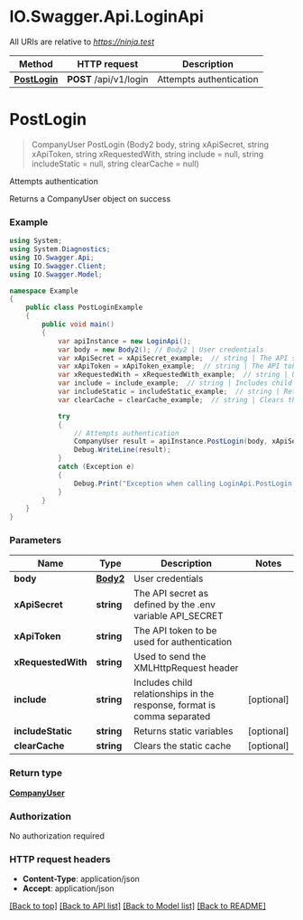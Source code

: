 # IO.Swagger.Api.LoginApi

All URIs are relative to *https://ninja.test*

Method | HTTP request | Description
------------- | ------------- | -------------
[**PostLogin**](LoginApi.md#postlogin) | **POST** /api/v1/login | Attempts authentication

<a name="postlogin"></a>
# **PostLogin**
> CompanyUser PostLogin (Body2 body, string xApiSecret, string xApiToken, string xRequestedWith, string include = null, string includeStatic = null, string clearCache = null)

Attempts authentication

Returns a CompanyUser object on success

### Example
```csharp
using System;
using System.Diagnostics;
using IO.Swagger.Api;
using IO.Swagger.Client;
using IO.Swagger.Model;

namespace Example
{
    public class PostLoginExample
    {
        public void main()
        {
            var apiInstance = new LoginApi();
            var body = new Body2(); // Body2 | User credentials
            var xApiSecret = xApiSecret_example;  // string | The API secret as defined by the .env variable API_SECRET
            var xApiToken = xApiToken_example;  // string | The API token to be used for authentication
            var xRequestedWith = xRequestedWith_example;  // string | Used to send the XMLHttpRequest header
            var include = include_example;  // string | Includes child relationships in the response, format is comma separated (optional) 
            var includeStatic = includeStatic_example;  // string | Returns static variables (optional) 
            var clearCache = clearCache_example;  // string | Clears the static cache (optional) 

            try
            {
                // Attempts authentication
                CompanyUser result = apiInstance.PostLogin(body, xApiSecret, xApiToken, xRequestedWith, include, includeStatic, clearCache);
                Debug.WriteLine(result);
            }
            catch (Exception e)
            {
                Debug.Print("Exception when calling LoginApi.PostLogin: " + e.Message );
            }
        }
    }
}
```

### Parameters

Name | Type | Description  | Notes
------------- | ------------- | ------------- | -------------
 **body** | [**Body2**](Body2.md)| User credentials | 
 **xApiSecret** | **string**| The API secret as defined by the .env variable API_SECRET | 
 **xApiToken** | **string**| The API token to be used for authentication | 
 **xRequestedWith** | **string**| Used to send the XMLHttpRequest header | 
 **include** | **string**| Includes child relationships in the response, format is comma separated | [optional] 
 **includeStatic** | **string**| Returns static variables | [optional] 
 **clearCache** | **string**| Clears the static cache | [optional] 

### Return type

[**CompanyUser**](CompanyUser.md)

### Authorization

No authorization required

### HTTP request headers

 - **Content-Type**: application/json
 - **Accept**: application/json

[[Back to top]](#) [[Back to API list]](../README.md#documentation-for-api-endpoints) [[Back to Model list]](../README.md#documentation-for-models) [[Back to README]](../README.md)
